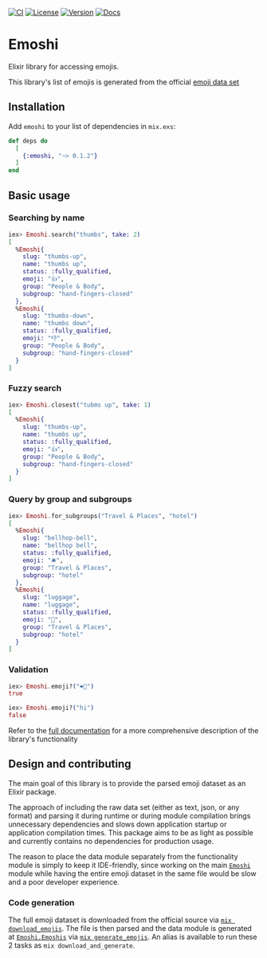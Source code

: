 [![CI](https://github.com/IgnacioGoldchluk/emoshi/actions/workflows/ci.yml/badge.svg)](https://github.com/IgnacioGoldchluk/emoshi/actions/workflows/ci.yml)
[![License](https://img.shields.io/hexpm/l/emoshi.svg)](https://github.com/IgnacioGoldchluk/emoshi/blob/main/LICENSE.md)
[![Version](https://img.shields.io/hexpm/v/emoshi.svg)](https://hex.pm/packages/emoshi)
[![Docs](https://img.shields.io/badge/documentation-gray.svg)](https://hexdocs.pm/emoshi)

# Emoshi

Elixir library for accessing emojis.

This library's list of emojis is generated from the official [emoji data set](https://www.unicode.org/Public/emoji/latest/emoji-test.txt)

## Installation

Add `emoshi` to your list of dependencies in `mix.exs`:
```elixir
def deps do
  [
    {:emoshi, "~> 0.1.2"}
  ]
end
```

## Basic usage

### Searching by name
```elixir
iex> Emoshi.search("thumbs", take: 2)
[
  %Emoshi{
    slug: "thumbs-up",
    name: "thumbs up",
    status: :fully_qualified,
    emoji: "👍",
    group: "People & Body",
    subgroup: "hand-fingers-closed"
  },
  %Emoshi{
    slug: "thumbs-down",
    name: "thumbs down",
    status: :fully_qualified,
    emoji: "👎",
    group: "People & Body",
    subgroup: "hand-fingers-closed"
  }
]
```

### Fuzzy search
```elixir
iex> Emoshi.closest("tubms up", take: 1)
[
  %Emoshi{
    slug: "thumbs-up",
    name: "thumbs up",
    status: :fully_qualified,
    emoji: "👍",
    group: "People & Body",
    subgroup: "hand-fingers-closed"
  }
]
```

### Query by group and subgroups
```elixir
iex> Emoshi.for_subgroups("Travel & Places", "hotel")
[
  %Emoshi{
    slug: "bellhop-bell",
    name: "bellhop bell",
    status: :fully_qualified,
    emoji: "🛎️",
    group: "Travel & Places",
    subgroup: "hotel"
  },
  %Emoshi{
    slug: "luggage",
    name: "luggage",
    status: :fully_qualified,
    emoji: "🧳",
    group: "Travel & Places",
    subgroup: "hotel"
  }
]
```

### Validation
```elixir
iex> Emoshi.emoji?("❤️‍🔥")
true

iex> Emoshi.emoji?("hi")
false
```

Refer to the [full documentation](https://hexdocs.pm/emoshi) for a more comprehensive description of the library's functionality

## Design and contributing
The main goal of this library is to provide the parsed emoji dataset as an Elixir package.

The approach of including the raw data set (either as text, json, or any format) and parsing it during runtime or during module compilation brings unnecessary dependencies and slows down application startup or application compilation times. This package aims to be as light as possible and currently contains no dependencies for production usage.

The reason to place the data module separately from the functionality module is simply to keep it IDE-friendly, since working on the main [`Emoshi`](https://github.com/IgnacioGoldchluk/emoshi/blob/main/lib/emoshi.ex) module while having the entire emoji dataset in the same file would be slow and a poor developer experience.

### Code generation
The full emoji dataset is downloaded from the official source via [`mix download_emojis`](https://github.com/IgnacioGoldchluk/emoshi/blob/main/tasks/download_emojis.ex). The file is then parsed and the data module is generated at [`Emoshi.Emoshis`](https://github.com/IgnacioGoldchluk/emoshi/blob/main/lib/emoshi/emoshis.ex) via [`mix generate_emojis`](https://github.com/IgnacioGoldchluk/emoshi/blob/main/tasks/generate_emojis.ex). An alias is available to run these 2 tasks as `mix download_and_generate`.
